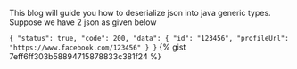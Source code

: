 This blog will guide you how to deserialize json into java generic types. Suppose we have 2 json as given below

`{
   "status": true,
   "code": 200,
   "data": {
     "id": "123456",
     "profileUrl": "https://www.facebook.com/123456"
   }
 }`
{% gist 7eff6ff303b58894715878833c381f24 %}
